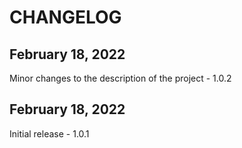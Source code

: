 # CHANGELOG

## February 18, 2022

Minor changes to the description of the project - 1.0.2

## February 18, 2022

Initial release - 1.0.1

